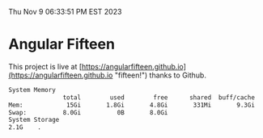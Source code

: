 Thu Nov  9 06:33:51 PM EST 2023

# Angular Fifteen


This project is live at [https://angularfifteen.github.io](https://angularfifteen.github.io "fifteen!") thanks to Github.

```bash
System Memory
               total        used        free      shared  buff/cache   available
Mem:            15Gi       1.8Gi       4.8Gi       331Mi       9.3Gi        13Gi
Swap:          8.0Gi          0B       8.0Gi
System Storage
2.1G	.
```
```bash
